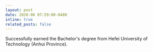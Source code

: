 ```yaml
---
layout: post
date: 2020-06 07:59:00-0400
inline: true
related_posts: false
---
```


Successfully earned the Bachelor's degree from Hefei University of Technology (Anhui Province).

